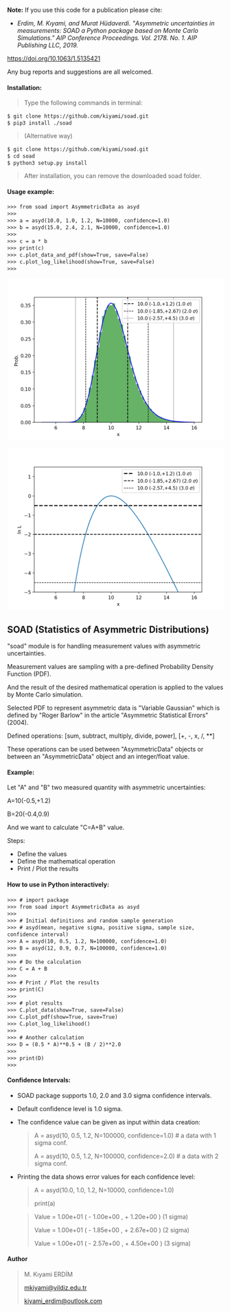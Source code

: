 **Note:** If you use this code for a publication please cite:

- <em>Erdіm, M. Kıyami, and Murat Hüdaverdі. "Asymmetric uncertainties in measurements: SOAD a Python package based on Monte Carlo Simulations." AIP Conference Proceedings. Vol. 2178. No. 1. AIP Publishing LLC, 2019.</em>

https://doi.org/10.1063/1.5135421

Any bug reports and suggestions are all welcomed.

#### Installation:

> Type the following commands in terminal:
>
    $ git clone https://github.com/kiyami/soad.git
    $ pip3 install ./soad

> (Alternative way)
>
    $ git clone https://github.com/kiyami/soad.git
    $ cd soad
    $ python3 setup.py install

> After installation, you can remove the downloaded soad folder.

#### Usage example:
    >>> from soad import AsymmetricData as asyd
    >>>
    >>> a = asyd(10.0, 1.0, 1.2, N=10000, confidence=1.0)
    >>> b = asyd(15.0, 2.4, 2.1, N=10000, confidence=1.0)
    >>>
    >>> c = a * b
    >>> print(c)
    >>> c.plot_data_and_pdf(show=True, save=False)
    >>> c.plot_log_likelihood(show=True, save=False)
    >>>



![GitHub Logo](/examples/plot_data_and_pdf.png)


![GitHub Logo](/examples/plot_loglikelihood.png)


## SOAD (Statistics of Asymmetric Distributions)

"soad" module is for handling measurement values with asymmetric uncertainties.

Measurement values are sampling with a pre-defined Probability Density Function (PDF).

And the result of the desired mathematical operation is applied to the values by Monte Carlo simulation.

Selected PDF to represent asymmetric data is "Variable Gaussian" which is defined by "Roger Barlow" in the article "Asymmetric Statistical Errors" (2004).


Defined operations:
[sum, subtract, multiply, divide, power], [+, -, x, /, **]

These operations can be used between "AsymmetricData" objects
or between an "AsymmetricData" object and an integer/float value.


#### Example:
Let "A" and "B" two measured quantity with asymmetric uncertainties:

A=10(-0.5,+1.2)

B=20(-0.4,0.9)

And we want to calculate "C=A+B" value.

Steps:
- Define the values
- Define the mathematical operation
- Print / Plot the results

#### How to use in Python interactively:

    >>> # import package    
    >>> from soad import AsymmetricData as asyd
    >>>
    >>> # Initial definitions and random sample generation
    >>> # asyd(mean, negative sigma, positive sigma, sample size, confidence interval)
    >>> A = asyd(10, 0.5, 1.2, N=100000, confidence=1.0)
    >>> B = asyd(12, 0.9, 0.7, N=100000, confidence=1.0)
    >>> 
    >>> # Do the calculation
    >>> C = A + B
    >>>
    >>> # Print / Plot the results
    >>> print(C)
    >>>
    >>> # plot results
    >>> C.plot_data(show=True, save=False)
    >>> C.plot_pdf(show=True, save=True)
    >>> C.plot_log_likelihood()
    >>>
    >>> # Another calculation
    >>> D = (0.5 * A)**0.5 + (B / 2)**2.0
    >>>
    >>> print(D)
    >>>

#### Confidence Intervals:
* SOAD package supports 1.0, 2.0 and 3.0 sigma confidence intervals. 
  
* Default confidence level is 1.0 sigma.

* The confidence value can be given as input within data creation:
  
    > A = asyd(10, 0.5, 1.2, N=100000, confidence=1.0)  # a data with 1 sigma conf.
    >
    > A = asyd(10, 0.5, 1.2, N=100000, confidence=2.0)  # a data with 2 sigma conf.

* Printing the data shows error values for each confidence level:



    > A = asyd(10.0, 1.0, 1.2, N=10000, confidence=1.0)
    >
    > print(a)

    > Value = 1.00e+01 ( - 1.00e+00 , + 1.20e+00 ) (1 sigma)
    >
    > Value = 1.00e+01 ( - 1.85e+00 , + 2.67e+00 ) (2 sigma)
    >
    >Value = 1.00e+01 ( - 2.57e+00 , + 4.50e+00 ) (3 sigma)

#### Author

> M. Kıyami ERDİM
> 
> mkiyami@yildiz.edu.tr
> 
> kiyami_erdim@outlook.com
